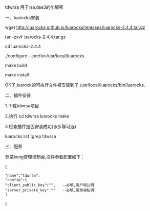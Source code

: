 tdwrsa 用于rsa,dse3的加解密

一、luarocks安装

wget http://luarocks.github.io/luarocks/releases/luarocks-2.4.4.tar.gz

tar -zxvf luarocks-2.4.4.tar.gz

cd luarocks-2.4.4

./configure --prefix=/usr/local/luarocks

make build

make install

OK了,luarock的可执行文件被安装到了 /usr/local/luarocks/bin/luarocks.

二、插件安装


1.下载tdwrsa项目

2.执行 
cd tdwrsa
luarocks make


3.检查插件是否安装成功(该步骤可选)

luarocks list |grep tdwrsa

三、配置

登录kong管理控制台,插件参数配置如下：

{

	"name":"tdwrsa",
	"config":{
	"client_public_key":"",   --必填,客户端公钥
	"server_private_key":""   --必填,服务端私钥
	}
}


